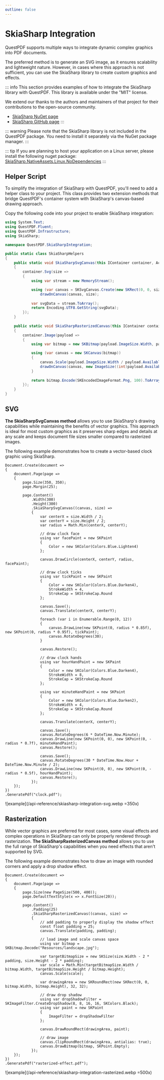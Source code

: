 ```yaml
---
outline: false
---
```



# SkiaSharp Integration

QuestPDF supports multiple ways to integrate dynamic complex graphics into PDF documents. 

The preferred method is to generate an SVG image, as it ensures scalability and lightweight nature. 
However, in cases where this approach is not sufficient, you can use the SkiaSharp library to create custom graphics and effects.

::: info
This section provides examples of how to integrate the SkiaSharp library with QuestPDF.
This library is available under the "MIT" license.

We extend our thanks to the authors and maintainers of that project for their contributions to the open-source community.

- [SkiaSharp NuGet page](https://www.nuget.org/packages/SkiaSharp)
- [SkiaSharp GitHub page](https://github.com/mono/SkiaSharp)
:::

::: warning
Please note that the SkiaSharp library is not included in the QuestPDF package.
You need to install it separately via the NuGet package manager.
:::

::: tip
If you are planning to host your application on a Linux server, please install the following nuget package: [SkiaSharp.NativeAssets.Linux.NoDependencies](https://www.nuget.org/packages/SkiaSharp.NativeAssets.Linux.NoDependencies)
:::


## Helper Script

To simplify the integration of SkiaSharp with QuestPDF, you'll need to add a helper class to your project. 
This class provides two extension methods that bridge QuestPDF's container system with SkiaSharp's canvas-based drawing approach.

Copy the following code into your project to enable SkiaSharp integration:

```c#
using System.Text;
using QuestPDF.Fluent;
using QuestPDF.Infrastructure;
using SkiaSharp;

namespace QuestPDF.SkiaSharpIntegration;

public static class SkiaSharpHelpers
{
    public static void SkiaSharpSvgCanvas(this IContainer container, Action<SKCanvas, Size> drawOnCanvas)
    {
        container.Svg(size =>
        {
            using var stream = new MemoryStream();

            using (var canvas = SKSvgCanvas.Create(new SKRect(0, 0, size.Width, size.Height), stream))
                drawOnCanvas(canvas, size);
            
            var svgData = stream.ToArray();
            return Encoding.UTF8.GetString(svgData);
        });
    }
    
    public static void SkiaSharpRasterizedCanvas(this IContainer container, Action<SKCanvas, ImageSize> drawOnCanvas)
    {
        container.Image(payload =>
        {
            using var bitmap = new SKBitmap(payload.ImageSize.Width, payload.ImageSize.Height);

            using (var canvas = new SKCanvas(bitmap))
            {
                canvas.Scale(payload.ImageSize.Width / payload.AvailableSpace.Width, payload.ImageSize.Height / payload.AvailableSpace.Height);
                drawOnCanvas(canvas, new ImageSize((int)payload.AvailableSpace.Width, (int)payload.AvailableSpace.Height));
            }
        
            return bitmap.Encode(SKEncodedImageFormat.Png, 100).ToArray();
        });
    }
}
```

## SVG

**The SkiaSharpSvgCanvas method** allows you to use SkiaSharp's drawing capabilities while maintaining the benefits of vector graphics. 
This approach is ideal for most custom graphics as it preserves sharp edges and details at any scale and keeps document file sizes smaller compared to rasterized images.

The following example demonstrates how to create a vector-based clock graphic using SkiaSharp.

```c#{11}
Document.Create(document =>
{
    document.Page(page =>
    {
        page.Size(350, 350);
        page.Margin(25);

        page.Content()
            .Width(300)
            .Height(300)
            .SkiaSharpSvgCanvas((canvas, size) =>
            {
                var centerX = size.Width / 2;
                var centerY = size.Height / 2;
                var radius = Math.Min(centerX, centerY);

                // draw clock face
                using var facePaint = new SKPaint
                {
                    Color = new SKColor(Colors.Blue.Lighten4)
                };

                canvas.DrawCircle(centerX, centerY, radius, facePaint);

                // draw clock ticks
                using var tickPaint = new SKPaint
                {
                    Color = new SKColor(Colors.Blue.Darken4), 
                    StrokeWidth = 4, 
                    StrokeCap = SKStrokeCap.Round
                };

                canvas.Save();
                canvas.Translate(centerX, centerY);

                foreach (var i in Enumerable.Range(0, 12))
                {
                    canvas.DrawLine(new SKPoint(0, radius * 0.85f), new SKPoint(0, radius * 0.95f), tickPaint);
                    canvas.RotateDegrees(30);
                }

                canvas.Restore();

                // draw clock hands
                using var hourHandPaint = new SKPaint
                {
                    Color = new SKColor(Colors.Blue.Darken4),
                    StrokeWidth = 8,
                    StrokeCap = SKStrokeCap.Round
                };

                using var minuteHandPaint = new SKPaint
                {
                    Color = new SKColor(Colors.Blue.Darken2),
                    StrokeWidth = 4,
                    StrokeCap = SKStrokeCap.Round
                };

                canvas.Translate(centerX, centerY);

                canvas.Save();
                canvas.RotateDegrees(6 * DateTime.Now.Minute);
                canvas.DrawLine(new SKPoint(0, 0), new SKPoint(0, -radius * 0.7f), minuteHandPaint);
                canvas.Restore();
                
                canvas.Save();
                canvas.RotateDegrees(30 * DateTime.Now.Hour + DateTime.Now.Minute / 2);
                canvas.DrawLine(new SKPoint(0, 0), new SKPoint(0, -radius * 0.5f), hourHandPaint);
                canvas.Restore();
            });
    });
})
.GeneratePdf("clock.pdf");
```

![example](/api-reference/skiasharp-integration-svg.webp =350x)


## Rasterization

While vector graphics are preferred for most cases, some visual effects and complex operations in SkiaSharp can only be properly rendered through rasterization. 
**The SkiaSharpRasterizedCanvas method** allows you to use the full range of SkiaSharp's capabilities when you need effects that aren't supported by SVG.

The following example demonstrates how to draw an image with rounded corners and apply a drop shadow effect.

```c#{9}
Document.Create(document =>
{
    document.Page(page =>
    {
        page.Size(new PageSize(500, 400));
        page.DefaultTextStyle(x => x.FontSize(20));

        page.Content()
            .Padding(25)
            .SkiaSharpRasterizedCanvas((canvas, size) =>
            {
                // add padding to properly display the shadow effect
                const float padding = 25;
                canvas.Translate(padding, padding);
                
                // load image and scale canvas space
                using var bitmap = SKBitmap.Decode("Resources/landscape.jpg");
                
                var targetBitmapSize = new SKSize(size.Width - 2 * padding, size.Height - 2 * padding);
                var scale = Math.Min(targetBitmapSize.Width / bitmap.Width, targetBitmapSize.Height / bitmap.Height);
                canvas.Scale(scale);

                var drawingArea = new SKRoundRect(new SKRect(0, 0, bitmap.Width, bitmap.Height), 32, 32);
                
                // draw drop shadow
                using var dropShadowFilter = SKImageFilter.CreateDropShadow(8, 8, 16, 16, SKColors.Black);
                using var paint = new SKPaint
                {
                    ImageFilter = dropShadowFilter
                };

                canvas.DrawRoundRect(drawingArea, paint);
                
                // draw image
                canvas.ClipRoundRect(drawingArea, antialias: true);
                canvas.DrawBitmap(bitmap, SKPoint.Empty);
            });
    });
})
.GeneratePdf("rasterized-effect.pdf");
```

![example](/api-reference/skiasharp-integration-rasterized.webp =500x)
